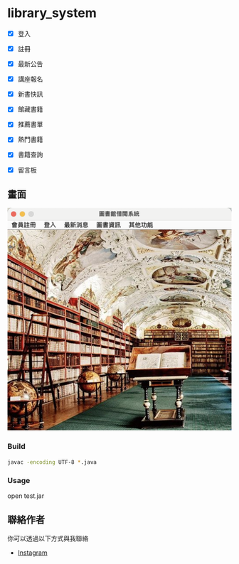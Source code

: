 # library_system

- [x] 登入
- [x] 註冊
- [x] 最新公告
- [x] 講座報名
- [x] 新書快訊
- [x] 館藏書籍
- [x] 推薦書單
- [x] 熱門書籍
- [x] 書籍查詢
- [x] 留言板


## 畫面

![首頁](https://github.com/a3240281370/library_system/blob/main/index_page.png)




### Build

```bash
javac -encoding UTF-8 *.java
```

### Usage

open test.jar

## 聯絡作者

你可以透過以下方式與我聯絡

- [Instagram](https://www.instagram.com/hung_mmi/)
